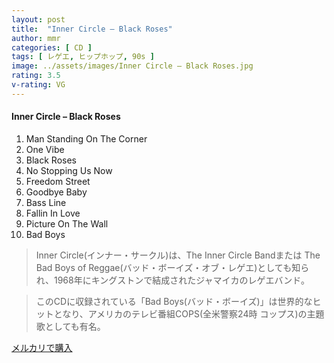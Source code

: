 ```yaml
---
layout: post
title:  "Inner Circle – Black Roses"
author: mmr
categories: [ CD ]
tags: [ レゲエ, ヒップホップ, 90s ]
image: ../assets/images/Inner Circle – Black Roses.jpg
rating: 3.5
v-rating: VG
---
```


#### Inner Circle – Black Roses

1. Man Standing On The Corner
2. One Vibe
3. Black Roses
4. No Stopping Us Now
5. Freedom Street
6. Goodbye Baby
7. Bass Line
8. Fallin In Love
9. Picture On The Wall
10. Bad Boys

> Inner Circle(インナー・サークル)は、The Inner Circle Bandまたは The Bad Boys of Reggae(バッド・ボーイズ・オブ・レゲエ)としても知られ、1968年にキングストンで結成されたジャマイカのレゲエバンド。

> このCDに収録されている「Bad Boys(バッド・ボーイズ)」は世界的なヒットとなり、アメリカのテレビ番組COPS(全米警察24時 コップス)の主題歌としても有名。

[メルカリで購入](https://jp.mercari.com/item/m27200283979)

